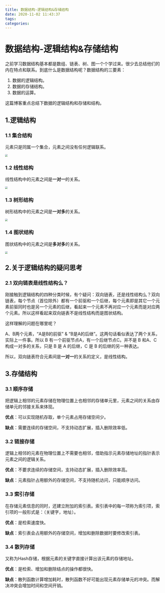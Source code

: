 ```yaml
---
title: 数据结构-逻辑结构&存储结构
date: 2020-11-02 11:43:37
tags:
categories:
---
```

# 数据结构-逻辑结构&存储结构

之前学习数据结构基本都是数组、链表、树、图一个个学过来。很少去总结他们的内在特点和联系。到底什么是数据结构呢？数据结构的三要素：

1. 数据的逻辑结构。
2. 数据的存储结构。
3. 数据的运算。

这篇博客重点总结下数据的逻辑结构和存储和结构。
<!-- more -->
## 1.逻辑结构

### 1.1 集合结构

元素只是同属一个集合，元素之间没有任何逻辑联系。

<img src="https://stonerivers.oss-cn-beijing.aliyuncs.com/7TKOAFERXAFR9D96GGQT.png" style="zoom:50%;" />

### 1.2 线性结构

线性结构中的元素之间是**一对一**的关系。

<img src="https://stonerivers.oss-cn-beijing.aliyuncs.com/UJ8R4H7ES3K75M3IJCJJ.png" style="zoom:50%;" />

### 1.3 树形结构

树形结构中的元素之间是**一对多**的关系。

<img src="https://stonerivers.oss-cn-beijing.aliyuncs.com/06Y4TGDLP7AW3VDKDRF7.png" style="zoom:50%;" />

### 1.4 图状结构

图状结构中的元素之间是**多对多**的关系。

<img src="https://stonerivers.oss-cn-beijing.aliyuncs.com/QFY4KVIMCRDE6J6K8EG3.png" style="zoom:50%;" />

## 2.关于逻辑结构的疑问思考

### 2.1 双向链表是线性结构么？

刚接触到逻辑结构的四种分类时候，有个疑问：双向链表，还是线性结构么？双向链表，每个节点（首位除外）都有一个前驱和一个后继，每个元素即是其它一个元素前驱同时也是另一个元素的后继，看起来一个元素不再对应一个元素而是对应两个元素。所以这样看起来双向链表不是线性结构而是图状结构。

这样理解的问题在哪里呢？

A、B两个元素，“A是B的前驱” & “B是A的后继”。这两句话看似表达了两个关系，实际上一件事。所以 B 有一个前驱节点A，有一个后继节点C。并不是 B 和A、C构成一对多的关系，只是 B 是 A 的后继，C 是 B 的后继的另一种表达。

所以，双向链表符合元素间是**一对一**的关系的定义，是线性结构。

## 3.存储结构

### 3.1 顺序存储

把逻辑上相邻的元素存储在物理位置上也相邻的存储单元里，元素之间的关系由存储单元的邻接关系来体现。

**优点**：可以实现随机存取，单个元素占用存储空间少。

**缺点**：需要连续的存储空间，不支持动态扩展，插入删除效率低。

### 3.2 链接存储

逻辑上相邻的元素在物理位置上不需要也相邻，借助指示元素存储地址的指针表示元素之间的逻辑关系。

**优点**：不要求连续的存储空间，支持动态扩展，插入删除效率高。

**缺点**：元素指针占用额外的存储空间，不支持随机访问，只能顺序访问。

### 3.3 索引存储

在存储元素信息的同时，还建立附加的索引表。索引表中的每一项称为索引项，索引项的一般形式是：（关键字，地址）。

**优点**：是检索速度快。

**缺点**：索引表会占用额外的存储空间，增加和删除数据时要修改索引表。

### 3.4 散列存储

又称为Hash存储，根据元素的关键字直接计算出该元素的存储地址。

**优点**：是检索、增加和删除结点的操作都很快。

**缺点**：散列函数计算增加耗时，散列函数不好可能出现元素存储单元的冲突。而解决冲突会增加时间和空间开销。
